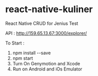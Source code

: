 # react-native-kuliner
React Native CRUD for Jenius Test

API :
http://159.65.13.67:3000/explorer/

To Start :
1. npm install --save
2. npm start
3. Turn On Genymotion and Xcode
4. Run on Android and iOs Emulator
